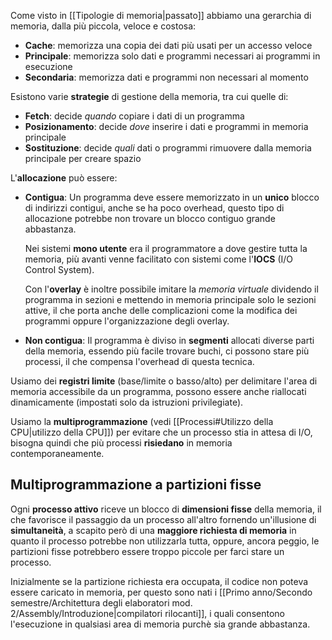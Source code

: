 Come visto in [[Tipologie di memoria|passato]] abbiamo una gerarchia di memoria, dalla più piccola, veloce e costosa:
- **Cache**: memorizza una copia dei dati più usati per un accesso veloce
- **Principale**: memorizza solo dati e programmi necessari ai programmi in esecuzione
- **Secondaria**: memorizza dati e programmi non necessari al momento

Esistono varie **strategie** di gestione della memoria, tra cui quelle di:
- **Fetch**: decide _quando_ copiare i dati di un programma
- **Posizionamento**: decide _dove_ inserire i dati e programmi in memoria principale
- **Sostituzione**: decide _quali_ dati o programmi rimuovere dalla memoria principale per creare spazio

L'**allocazione** può essere:
- **Contigua**:
	Un programma deve essere memorizzato in un **unico** blocco di indirizzi contigui, anche se ha poco overhead, questo tipo di allocazione potrebbe non trovare un blocco contiguo grande abbastanza.
	
	Nei sistemi **mono utente** era il programmatore a dove gestire tutta la memoria, più avanti venne facilitato con sistemi come l'**IOCS** (I/O Control System).

	Con l'**overlay** è inoltre possibile imitare la _memoria virtuale_ dividendo il programma in sezioni e mettendo in memoria principale solo le sezioni attive, il che porta anche delle complicazioni come la modifica dei programmi oppure l'organizzazione degli overlay.
	
- **Non contigua**:
	Il programma è diviso in **segmenti** allocati diverse parti della memoria, essendo più facile trovare buchi, ci possono stare più processi, il che compensa l'overhead di questa tecnica.

Usiamo dei **registri limite** (base/limite o basso/alto) per delimitare l'area di memoria accessibile da un programma, possono essere anche riallocati dinamicamente (impostati solo da istruzioni privilegiate).

Usiamo la **multiprogrammazione** (vedi [[Processi#Utilizzo della CPU|utilizzo della CPU]]) per evitare che un processo stia in attesa di I/O, bisogna quindi che più processi **risiedano** in memoria contemporaneamente.
## Multiprogrammazione a partizioni fisse
Ogni **processo attivo** riceve un blocco di **dimensioni fisse** della memoria, il che favorisce il passaggio da un processo all'altro fornendo un'illusione di **simultaneità**, a scapito però di una **maggiore richiesta di memoria** in quanto il processo potrebbe non utilizzarla tutta, oppure, ancora peggio, le partizioni fisse potrebbero essere troppo piccole per farci stare un processo.

Inizialmente se la partizione richiesta era occupata, il codice non poteva essere caricato in memoria, per questo sono nati i [[Primo anno/Secondo semestre/Architettura degli elaboratori mod. 2/Assembly/Introduzione|compilatori rilocanti]], i quali consentono l'esecuzione in qualsiasi area di memoria purchè sia grande abbastanza.
